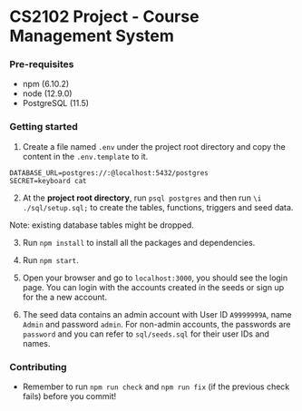 # CS2102 Project - Course Management System

### Pre-requisites

- npm (6.10.2)
- node (12.9.0)
- PostgreSQL (11.5)

### Getting started

1. Create a file named `.env` under the project root directory and copy the content in the `.env.template` to it.

```
DATABASE_URL=postgres://:@localhost:5432/postgres
SECRET=keyboard cat
```

2. At the **project root directory**, run `psql postgres` and then run `\i ./sql/setup.sql;` to create the tables, functions, triggers and seed data.

Note: existing database tables might be dropped.

3. Run `npm install` to install all the packages and dependencies.

4. Run `npm start`.

5. Open your browser and go to `localhost:3000`, you should see
   the login page. You can login with the accounts created in the seeds or sign up for the a new account.

6. The seed data contains an admin account with User ID `A9999999A`, name `Admin` and password `admin`. For non-admin accounts,
   the passwords are `password` and you can refer to `sql/seeds.sql` for their user IDs and names.

### Contributing

- Remember to run `npm run check` and `npm run fix` (if the previous check fails) before you commit!
